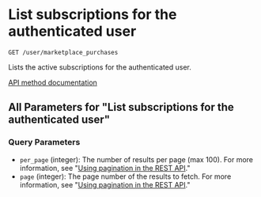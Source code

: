 # List subscriptions for the authenticated user

`GET /user/marketplace_purchases`

Lists the active subscriptions for the authenticated user.

[API method documentation](https://docs.github.com/rest/apps/marketplace#list-subscriptions-for-the-authenticated-user)

## All Parameters for "List subscriptions for the authenticated user"

### Query Parameters

- `per_page` (integer): The number of results per page (max 100). For more information, see "[Using pagination in the REST API](https://docs.github.com/rest/using-the-rest-api/using-pagination-in-the-rest-api)."
- `page` (integer): The page number of the results to fetch. For more information, see "[Using pagination in the REST API](https://docs.github.com/rest/using-the-rest-api/using-pagination-in-the-rest-api)."